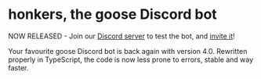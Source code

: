 # honkers, the goose Discord bot

NOW RELEASED - Join our [Discord server](https://discord.gg/nQNXPKNcW2) to test the bot, and [invite it](https://discord.com/oauth2/authorize?client_id=693035835452424193&scope=bot&permissions=2147875920)!

Your favourite goose Discord bot is back again with version 4.0. Rewritten properly in TypeScript, the code is now less prone to errors, stable and way faster.

